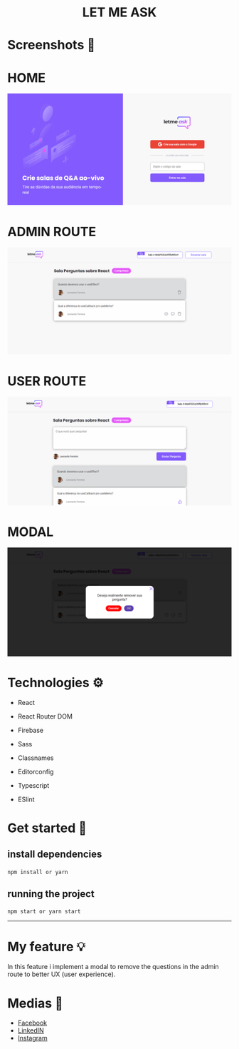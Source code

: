 # <h1 align="center"> LET ME ASK

# Screenshots 📸

# HOME

<img src="./Screenshots/Screen1.png">

# ADMIN ROUTE

<img src="./Screenshots/Screen2.png">

# USER ROUTE

<img src="./Screenshots/Screen3.png">

# MODAL

<img src="./Screenshots/Screen4.png">

# Technologies ⚙️

-  React

-  React Router DOM

-  Firebase

-  Sass

-  Classnames

-  Editorconfig

-  Typescript

-  ESlint

# Get started 🔌

## install dependencies

`npm install or yarn`

## running the project

`npm start or yarn start`

<hr>

# My feature 💡

In this feature i implement a modal to remove the questions
in the admin route to better UX (user experience).

# Medias 📲

-  [Facebook](https://www.facebook.com/ZinnLeo/)
-  [LinkedIN](https://www.linkedin.com/in/leonardo-ferreira-253a60173/)
-  [Instagram](https://www.instagram.com/zinnlua/)
